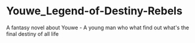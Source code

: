 # Youwe_Legend-of-Destiny-Rebels
 A fantasy novel about Youwe - A young man who what find out what's the final destiny of all life
